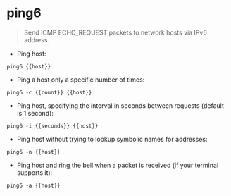 # ping6

> Send ICMP ECHO_REQUEST packets to network hosts via IPv6 address.

- Ping host:

`ping6 {{host}}`

- Ping a host only a specific number of times:

`ping6 -c {{count}} {{host}}`

- Ping host, specifying the interval in seconds between requests (default is 1 second):

`ping6 -i {{seconds}} {{host}}`

- Ping host without trying to lookup symbolic names for addresses:

`ping6 -n {{host}}`

- Ping host and ring the bell when a packet is received (if your terminal supports it):

`ping6 -a {{host}}`
